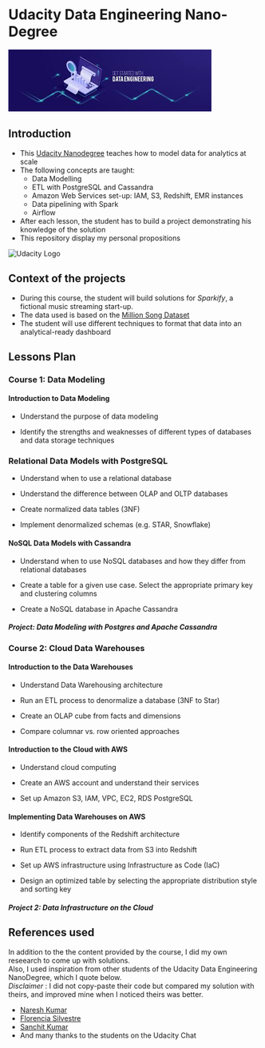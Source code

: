 # Udacity Data Engineering Nano-Degree
![Data Engineering Image](https://github.com/ogierpaul/Udacity-Data-Engineer-NanoDegree/blob/master/99-Appendix/data_engineer.jpeg)

## Introduction
- This [Udacity Nanodegree](https://www.udacity.com/course/data-engineer-nanodegree--nd027) teaches how to model data for analytics at scale
- The following concepts are taught:
    - Data Modelling
    - ETL with PostgreSQL and Cassandra
    - Amazon Web Services set-up: IAM, S3, Redshift, EMR instances
    - Data pipelining with Spark
    - Airflow
- After each lesson, the student has to build a project demonstrating his knowledge of the solution
- This repository display my personal propositions

![Udacity Logo](https://de.m.wikipedia.org/wiki/Datei:Udacity_logo.png)

## Context of the projects
- During this course, the student will build solutions for *Sparkify*, a fictional music streaming start-up.
- The data used is based on the [Million Song Dataset](http://millionsongdataset.com/)
- The student will use different techniques to format that data into an analytical-ready dashboard

## Lessons Plan
### Course 1: Data Modeling
#### Introduction to Data Modeling
- Understand the purpose of data modeling

- Identify the strengths and weaknesses of different types of databases and data storage techniques

### Relational Data Models with PostgreSQL
- Understand when to use a relational database

- Understand the difference between OLAP and OLTP databases

- Create normalized data tables (3NF)

- Implement denormalized schemas (e.g. STAR, Snowflake)

#### NoSQL Data Models with Cassandra
- Understand when to use NoSQL databases and how they differ from relational databases

- Create a table for a given use case. Select the appropriate primary key and clustering columns

- Create a NoSQL database in Apache Cassandra


##### Project: Data Modeling with Postgres and Apache Cassandra

### Course 2: Cloud Data Warehouses
#### Introduction to the Data Warehouses
- Understand Data Warehousing architecture

- Run an ETL process to denormalize a database (3NF to Star)

- Create an OLAP cube from facts and dimensions

- Compare columnar vs. row oriented approaches

#### Introduction to the Cloud with AWS
- Understand cloud computing

- Create an AWS account and understand their services

- Set up Amazon S3, IAM, VPC, EC2, RDS PostgreSQL

#### Implementing Data Warehouses on AWS
- Identify components of the Redshift architecture

- Run ETL process to extract data from S3 into Redshift

- Set up AWS infrastructure using Infrastructure as Code (IaC)

- Design an optimized table by selecting the appropriate distribution style and sorting key

##### Project 2: Data Infrastructure on the Cloud

## References used
In addition to the the content provided by the course, I did my own reseearch to come up with solutions.    
Also, I used inspiration from other students of the Udacity Data Engineering NanoDegree, which I quote below.    
*Disclaimer* : I did not copy-paste their code but compared my solution with theirs, and improved mine when I noticed theirs was better.   

- [Naresh Kumar](https://github.com/nareshk1290/Udacity-Data-Engineering)
- [Florencia Silvestre](https://github.com/Flor91/Data-engineering-nanodegree)
- [Sanchit Kumar](https://github.com/san089/Udacity-Data-Engineering-Projects)
- And many thanks to the students on the Udacity Chat



